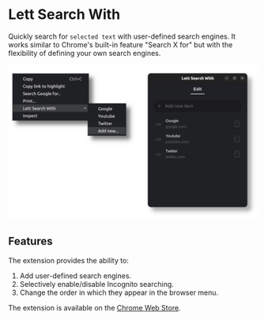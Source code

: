# Lett Search With
Quickly search for `selected text` with user-defined search engines. It works similar to Chrome's built-in feature "Search X for" but with the flexibility of defining your own search engines.

![Lett Search With Extension Screenshot](/assets/screenshot.webp)

## Features
The extension provides the ability to:
1. Add user-defined search engines.
2. Selectively enable/disable Incognito searching.
3. Change the order in which they appear in the browser menu.

The extension is available on the [Chrome Web Store][cws].

[cws]: https://chromewebstore.google.com/detail/lett-search-with/nhabafbneoijfmkmbhmclhghainbgobc